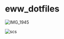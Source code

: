 # eww_dotfiles
![IMG_1945](https://github.com/Tail-R/eww_dotfiles/assets/132870183/cd33a482-617c-40da-83d1-9bc224ba005c)

![scs](https://github.com/Tail-R/eww_dotfiles/assets/132870183/c8b41b76-3580-4318-8e01-94d5e33b6204)
